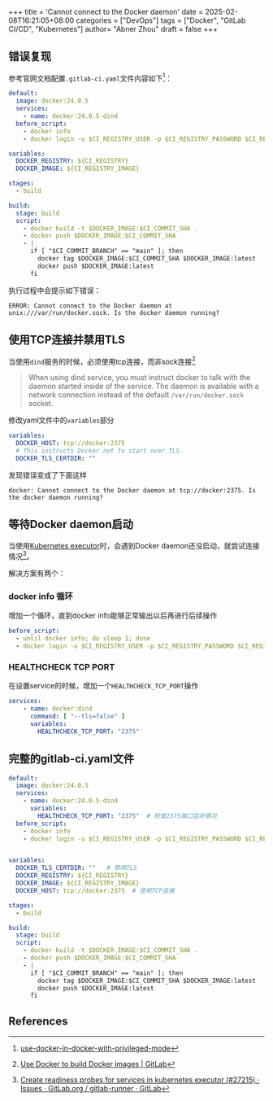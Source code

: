 +++
title = 'Cannot connect to the Docker daemon'
date = 2025-02-08T16:21:05+08:00
categories = ["DevOps"]
tags = ["Docker", "GitLab CI/CD", "Kubernetes"]
author=  "Abner Zhou"
draft = false
+++

## 错误复现

参考官网文档配置`.gitlab-ci.yaml`文件内容如下[^1]：

```yaml
default:
  image: docker:24.0.5
  services:
    - name: docker:24.0.5-dind
  before_script:
    - docker info
    - docker login -u $CI_REGISTRY_USER -p $CI_REGISTRY_PASSWORD $CI_REGISTRY

variables:
  DOCKER_REGISTRY: ${CI_REGISTRY}
  DOCKER_IMAGE: ${CI_REGISTRY_IMAGE}

stages:
  - build

build:
  stage: build
  script:
    - docker build -t $DOCKER_IMAGE:$CI_COMMIT_SHA .
    - docker push $DOCKER_IMAGE:$CI_COMMIT_SHA
    - |
      if [ "$CI_COMMIT_BRANCH" == "main" ]; then
        docker tag $DOCKER_IMAGE:$CI_COMMIT_SHA $DOCKER_IMAGE:latest
        docker push $DOCKER_IMAGE:latest
      fi
```

执行过程中会提示如下错误：

```shell
ERROR: Cannot connect to the Docker daemon at unix:///var/run/docker.sock. Is the docker daemon running?
```

## 使用TCP连接并禁用TLS

当使用`dind`服务的时候，必须使用tcp连接，而非sock连接[^2]

> When using dind service, you must instruct docker to talk with the daemon started inside of the service. The daemon is available with a network connection instead of the default `/var/run/docker.sock` socket.

修改yaml文件中的`variables`部分

```yaml
variables:
  DOCKER_HOST: tcp://docker:2375
  # This instructs Docker not to start over TLS.
  DOCKER_TLS_CERTDIR: ""
```

发现错误变成了下面这样

```shell
docker: Cannot connect to the Docker daemon at tcp://docker:2375. Is the docker daemon running?
```

## 等待Docker daemon启动

当使用[Kubernetes executor](https://docs.gitlab.com/runner/executors/kubernetes/index.html#using-dockerdind)时，会遇到Docker daemon还没启动，就尝试连接情况[^3]。

解决方案有两个：

### docker info 循环

增加一个循环，直到docker info能够正常输出以后再进行后续操作

```yaml
before_script:
  - until docker info; do sleep 1; done
  - docker login -u $CI_REGISTRY_USER -p $CI_REGISTRY_PASSWORD $CI_REGISTRY
```
### HEALTHCHECK TCP PORT

在设置service的时候，增加一个`HEALTHCHECK_TCP_PORT`操作

```yaml
services:
    - name: docker:dind
      command: [ "--tls=false" ]
      variables:
        HEALTHCHECK_TCP_PORT: "2375"
```

## 完整的gitlab-ci.yaml文件

```yaml
default:
  image: docker:24.0.5
  services:
    - name: docker:24.0.5-dind
      variables:
        HEALTHCHECK_TCP_PORT: "2375"  # 检查2375端口监听情况
  before_script:
    - docker info
    - docker login -u $CI_REGISTRY_USER -p $CI_REGISTRY_PASSWORD $CI_REGISTRY


variables:
  DOCKER_TLS_CERTDIR: ""   # 禁用TLS
  DOCKER_REGISTRY: ${CI_REGISTRY}
  DOCKER_IMAGE: ${CI_REGISTRY_IMAGE}
  DOCKER_HOST: tcp://docker:2375  # 使用TCP连接

stages:
  - build

build:
  stage: build
  script:
    - docker build -t $DOCKER_IMAGE:$CI_COMMIT_SHA .
    - docker push $DOCKER_IMAGE:$CI_COMMIT_SHA
    - |
      if [ "$CI_COMMIT_BRANCH" == "main" ]; then
        docker tag $DOCKER_IMAGE:$CI_COMMIT_SHA $DOCKER_IMAGE:latest
        docker push $DOCKER_IMAGE:latest
      fi
```

## References

[^1]: [use-docker-in-docker-with-privileged-mode](https://docs.gitlab.com/runner/executors/docker.html#use-docker-in-docker-with-privileged-mode)

[^2]: [Use Docker to build Docker images | GitLab](https://docs.gitlab.com/ee/ci/docker/using_docker_build.html)

[^3]: [Create readiness probes for services in kubernetes executor (#27215) · Issues · GitLab.org / gitlab-runner · GitLab](https://gitlab.com/gitlab-org/gitlab-runner/-/issues/27215)
